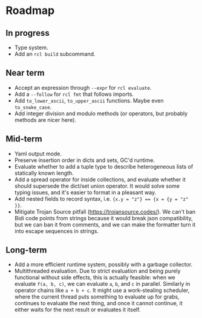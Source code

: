 # Roadmap

## In progress

 * Type system.
 * Add an `rcl build` subcommand.

## Near term

 * Accept an expression through `--expr` for `rcl evaluate`.
 * Add a `--follow` for `rcl fmt` that follows imports.
 * Add `to_lower_ascii`, `to_upper_ascii` functions. Maybe even `to_snake_case`.
 * Add integer division and modulo methods (or operators, but probably methods
   are nicer here).

## Mid-term

 * Yaml output mode.
 * Preserve insertion order in dicts and sets, GC'd runtime.
 * Evaluate whether to add a tuple type to describe heterogeneous lists of
   statically known length.
 * Add a spread operator for inside collections, and evaluate whether it should
   supersede the dict/set union operator. It would solve some typing issues, and
   it's easier to format in a pleasant way.
 * Add nested fields to record syntax, i.e. `{x.y = "z"} == {x = {y = "z" }}`.
 * Mitigate Trojan Source pitfall (https://trojansource.codes/). We can't ban
   Bidi code points from strings because it would break json compatibility,
   but we can ban it from comments, and we can make the formatter turn it into
   escape sequences in strings.

## Long-term

 * Add a more efficient runtime system, possibly with a garbage collector.
 * Multithreaded evaluation. Due to strict evaluation and being purely
   functional without side effects, this is actually feasible: when we evaluate
   `f(a, b, c)`, we can evaluate `a`, `b`, and `c` in parallel. Similarly in
   operator chains like `a + b + c`. It might use a work-stealing scheduler,
   where the current thread puts something to evaluate up for grabs, continues
   to evaluate the next thing, and once it cannot continue, it either waits for
   the next result or evaluates it itself.
